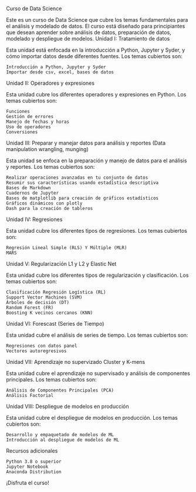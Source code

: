 Curso de Data Science

Este es un curso de Data Science que cubre los temas fundamentales para el análisis y modelado de datos. El curso está diseñado para principiantes que desean aprender sobre análisis de datos, preparación de datos, modelado y despliegue de modelos.
Unidad I: Tratamiento de datos

Esta unidad está enfocada en la introducción a Python, Jupyter y Syder, y cómo importar datos desde diferentes fuentes. Los temas cubiertos son:

    Introducción a Python, Jupyter y Syder
    Importar desde csv, excel, bases de datos

Unidad II: Operadores y expresiones

Esta unidad cubre los diferentes operadores y expresiones en Python. Los temas cubiertos son:

    Funciones
    Gestión de errores
    Manejo de fechas y horas
    Uso de operadores
    Conversiones

Unidad III: Preparar y manejar datos para análisis y reportes (Data manipulation wrangling, munging)

Esta unidad se enfoca en la preparación y manejo de datos para el análisis y reportes. Los temas cubiertos son:

    Realizar operaciones avanzadas en tu conjunto de datos
    Resumir sus características usando estadística descriptiva
    Bases de Markdown
    Cuadernos de Jupyter
    Bases de matplotlib para creación de gráficos estadísticos
    Gráficos dinámicos con plotly
    Dash para la creación de tableros

Unidad IV: Regresiones

Esta unidad cubre los diferentes tipos de regresiones. Los temas cubiertos son:

    Regresión Lineal Simple (RLS) Y Múltiple (MLR)
    MARS

Unidad V: Regularización L1 y L2 y Elastic Net

Esta unidad cubre los diferentes tipos de regularización y clasificación. Los temas cubiertos son:

    Clasificación Regresión Logística (RL)
    Support Vector Machines (SVM)
    Árboles de decisión (DT)
    Random Forest (FR)
    Boosting K vecinos cercanos (KNN)

Unidad VI: Forescast (Series de Tiempo)

Esta unidad cubre el análisis de series de tiempo. Los temas cubiertos son:

    Regresiones con datos panel
    Vectores autoregresivos

Unidad VII: Aprendizaje no supervizado Cluster y K-mens

Esta unidad cubre el aprendizaje no supervisado y análisis de componentes principales. Los temas cubiertos son:

    Análisis de Componentes Principales (PCA)
    Análisis Factorial

Unidad VIII: Despliegue de modelos en producción

Esta unidad cubre el despliegue de modelos en producción. Los temas cubiertos son:

    Desarrollo y empaquetado de modelos de ML
    Introducción al despliegue de modelos de ML

Recursos adicionales

    Python 3.8 o superior
    Jupyter Notebook
    Anaconda Distribution

¡Disfruta el curso!